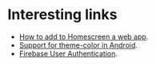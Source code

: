# Interesting links

* [How to add to Homescreen a web app](https://developer.chrome.com/multidevice/android/installtohomescreen).
* [Support for theme-color in Android](http://updates.html5rocks.com/2014/11/Support-for-theme-color-in-Chrome-39-for-Android).
* [Firebase User Authentication](https://www.firebase.com/docs/web/guide/user-auth.html).